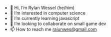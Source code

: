 - 👋 Hi, I’m Rylan Wessel (he/him)
- 👀 I’m interested in computer science
- 🌱 I’m currently learning javascript
- 💞️ I’m looking to collaborate on small game dev
- 📫 How to reach me raiunwes@gmail.com

<!---
XpIose/XpIose is a ✨ special ✨ repository because its `README.md` (this file) appears on your GitHub profile.
You can click the Preview link to take a look at your changes.
--->
